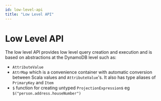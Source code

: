 ```yaml
---
id: low-level-api
title: "Low Level API"
---
```


# Low Level API
The low level API provides low level query creation and execution and is based on abstractions at the DynamoDB level such as:
- `AttributeValue` 
- `AttrMap` which is a convenience container with automatic conversion between Scala values and `AttributeValue`'s. It also has type aliases of `PrimaryKey` and `Item`
- `$` function for creating untyped `ProjectionExpression`s eg `$("person.address.houseNumber")`
